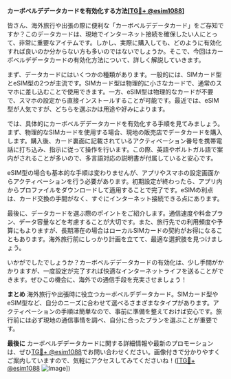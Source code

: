**カーボベルデデータカードを有効化する方法[[TG💪+ @esim1088](https://t.me/s/esim1088)]**

皆さん、海外旅行や出張の際に便利な「カーボベルデデータカード」をご存知ですか？このデータカードは、現地でインターネット接続を確保したい人にとって、非常に重要なアイテムです。しかし、実際に購入しても、どのように有効化すれば良いのか分からない方も多いのではないでしょうか。そこで、今回はカーボベルデデータカードの有効化方法について、詳しく解説していきます。

まず、データカードにはいくつかの種類があります。一般的には、SIMカード型とeSIM型の2つが主流です。SIMカード型は物理的に小さなカードで、通常のスマホに差し込むことで使用できます。一方、eSIM型は物理的なカードが不要で、スマホの設定から直接インストールすることが可能です。最近では、eSIM型が人気ですが、どちらを選ぶかは用途や好みによります。

では、具体的にカーボベルデデータカードを有効化する手順を見てみましょう。まず、物理的なSIMカードを使用する場合、現地の販売店でデータカードを購入します。購入後、カード裏面に記載されているアクティベーション番号を携帯電話に打ち込み、指示に従って操作を行います。この際、英語やポルトガル語で案内がされることが多いので、多言語対応の説明書が付属していると安心です。

eSIM型の場合も基本的な手順は変わりませんが、アプリやスマホの設定画面からアクティベーションを行う必要があります。初期設定が終わったら、アプリ内からプロファイルをダウンロードして適用することで完了です。eSIMの利点は、カード交換の手間がなく、すぐにインターネット接続できる点にあります。

最後に、データカードを選ぶ際のポイントをご紹介します。通信速度や料金プラン、データ容量などを考慮することが大切です。また、旅行先での利用頻度や予算にもよりますが、長期滞在の場合はローカルSIMカードの契約がお得になることもあります。海外旅行前にしっかり計画を立てて、最適な選択肢を見つけましょう。

いかがでしたでしょうか？カーボベルデデータカードの有効化は、少し手間がかかりますが、一度設定が完了すれば快適なインターネットライフを送ることができます。ぜひこの機会に、海外での通信手段を充実させましょう！

**まとめ**
海外旅行や出張時に役立つカーボベルデデータカード。SIMカード型やeSIM型など、自分のニーズに合わせて選べるさまざまなタイプがあります。アクティベーションの手順は簡単なので、事前に準備を整えておけば安心です。旅行前には必ず現地の通信事情を調べ、自分に合ったプランを選ぶことが重要です。

**最後に**
カーボベルデデータカードに関する詳細情報や最新のプロモーションは、ぜひ[TG💪+ @esim1088](https://t.me/s/esim1088)でお問い合わせください。画像付きで分かりやすくご案内していますので、気軽にアクセスしてみてくださいね！([[TG💪+ @esim1088](https://t.me/s/esim1088) ![Image](https://i.postimg.cc/Y0z9fWf4/image.png)])